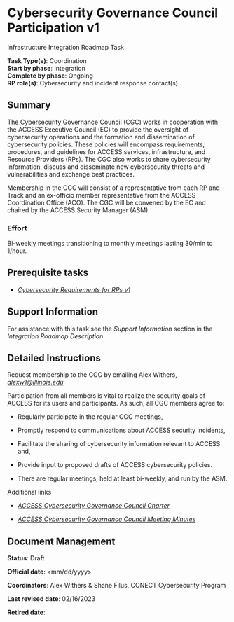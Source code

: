 # Cybersecurity Governance Council Participation v1

Infrastructure Integration Roadmap Task

**Task Type(s)**: Coordination  
**Start by phase**: Integration  
**Complete by phase**: Ongoing  
**RP role(s)**: Cybersecurity and incident response contact(s)

## Summary

The Cybersecurity Governance Council (CGC) works in cooperation with the ACCESS Executive Council (EC) to provide the oversight of cybersecurity operations and the formation and dissemination of cybersecurity policies. These policies will encompass requirements, procedures, and guidelines for ACCESS services, infrastructure, and Resource Providers (RPs). The CGC also works to share cybersecurity information, discuss and disseminate new cybersecurity threats and vulnerabilities and exchange best practices.

Membership in the CGC will consist of a representative from each RP and Track and an ex-officio member representative from the ACCESS Coordination Office (ACO). The CGC will be convened by the EC and chaired by the ACCESS Security Manager (ASM).

### Effort

Bi-weekly meetings transitioning to monthly meetings lasting 30/min to 1/hour.

## Prerequisite tasks

- [*Cybersecurity Requirements for RPs v1*](Cybersecurity_Requirements_for_RPs_v1.md)

## Support Information

For assistance with this task see the *Support Information* section in the *Integration Roadmap Description*.

## Detailed Instructions

Request membership to the CGC by emailing Alex Withers, [*alexw1@illinois.edu*](mailto:alexw1@illinois.edu)

Participation from all members is vital to realize the security goals of ACCESS for its users and participants. As such, all CGC members agree to:

- Regularly participate in the regular CGC meetings,

- Promptly respond to communications about ACCESS security incidents,

- Facilitate the sharing of cybersecurity information relevant to ACCESS and,

- Provide input to proposed drafts of ACCESS cybersecurity policies.

- There are regular meetings, held at least bi-weekly, and run by the ASM.

Additional links

- [*ACCESS Cybersecurity Governance Council Charter*](https://docs.google.com/document/d/1tUyt8GhGgYaRpqX1c-ZY-wzbhVnTCjpL7WZRKfi3Hak/edit#heading=h.bs9xo49mks06)

- [*ACCESS Cybersecurity Governance Council Meeting Minutes*](https://docs.google.com/document/d/1SvpJVFRPjpzS0FoXMtSMpoFa0eRHzfjSq5YqQtLUrqc/edit)

## Document Management

**Status**: Draft

**Official date**: \<mm/dd/yyyy\>

**Coordinators**: Alex Withers & Shane Filus, CONECT Cybersecurity Program

**Last revised date**: 02/16/2023

**Retired date**:
